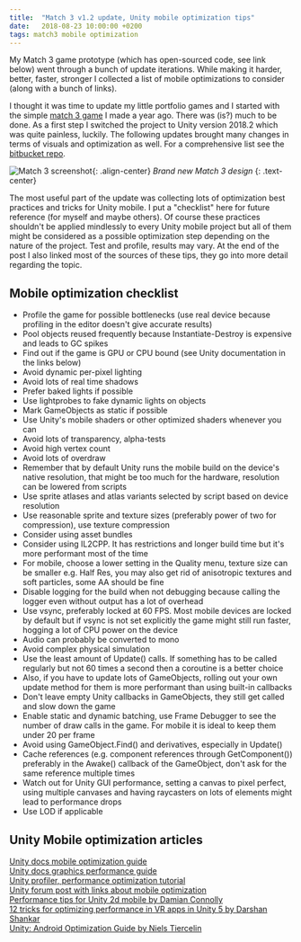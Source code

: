 ```yaml
---
title:  "Match 3 v1.2 update, Unity mobile optimization tips"
date:   2018-08-23 10:00:00 +0200
tags: match3 mobile optimization
---
```

My Match 3 game prototype (which has open-sourced code, see link below) went through a bunch of update iterations. While making it harder, better, faster, stronger I collected a list of mobile optimizations to consider (along with a bunch of links).
<!--more-->

I thought it was time to update my little portfolio games and I started with the simple [match 3 game]({{site.url}}/portfolio/2017-08-04-match3) I made a year ago. There was (is?) much to be done. As a first step I switched the project to Unity version 2018.2 which was quite painless, luckily. The following updates brought many changes in terms of visuals and optimization as well. For a comprehensive list see the [bitbucket repo](https://bitbucket.org/mattsnippets/match_3_base).

![Match 3 screenshot]({{site.url}}/assets/images/match3/match3-screenshot1-tn.jpg){: .align-center}
*Brand new Match 3 design*
{: .text-center}

The most useful part of the update was collecting lots of optimization best practices and tricks for Unity mobile. I put a "checklist" here for future reference (for myself and maybe others). Of course these practices shouldn't be applied mindlessly to every Unity mobile project but all of them might be considered as a possible optimization step depending on the nature of the project. Test and profile, results may vary. At the end of the post I also linked most of the sources of these tips, they go into more detail regarding the topic.

## Mobile optimization checklist
* Profile the game for possible bottlenecks (use real device because profiling in the editor doesn't give accurate results)
* Pool objects reused frequently because Instantiate-Destroy is expensive and leads to GC spikes
* Find out if the game is GPU or CPU bound (see Unity documentation in the links below)
* Avoid dynamic per-pixel lighting
* Avoid lots of real time shadows
* Prefer baked lights if possible
* Use lightprobes to fake dynamic lights on objects
* Mark GameObjects as static if possible
* Use Unity's mobile shaders or other optimized shaders whenever you can
* Avoid lots of transparency, alpha-tests
* Avoid high vertex count
* Avoid lots of overdraw
* Remember that by default Unity runs the mobile build on the device's native resolution, that might be too much for the hardware, resolution can be lowered from scripts
* Use sprite atlases and atlas variants selected by script based on device resolution
* Use reasonable sprite and texture sizes (preferably power of two for compression), use texture compression
* Consider using asset bundles
* Consider using IL2CPP. It has restrictions and longer build time but it's more performant most of the time
* For mobile, choose a lower setting in the Quality menu, texture size can be smaller e.g. Half Res, you may also get rid of anisotropic textures and soft particles, some AA should be fine
* Disable logging for the build when not debugging because calling the logger even without output has a lot of overhead
* Use vsync, preferably locked at 60 FPS. Most mobile devices are locked by default but if vsync is not set explicitly the game might still run faster, hogging a lot of CPU power on the device
* Audio can probably be converted to mono
* Avoid complex physical simulation
* Use the least amount of Update() calls. If something has to be called regularly but not 60 times a second then a coroutine is a better choice
* Also, if you have to update lots of GameObjects, rolling out your own update method for them is more performant than using built-in callbacks
* Don't leave empty Unity callbacks in GameObjects, they still get called and slow down the game
* Enable static and dynamic batching, use Frame Debugger to see the number of draw calls in the game. For mobile it is ideal to keep them under 20 per frame
* Avoid using GameObject.Find() and derivatives, especially in Update()
* Cache references (e.g. component references through GetComponent()) preferably in the Awake() callback of the GameObject, don't ask for the same reference multiple times
* Watch out for Unity GUI performance, setting a canvas to pixel perfect, using multiple canvases and having raycasters on lots of elements might lead to performance drops
* Use LOD if applicable

## Unity Mobile optimization articles
[Unity docs mobile optimization guide](https://docs.unity3d.com/Manual/MobileOptimizationPracticalGuide.html)   
[Unity docs graphics performance guide](https://docs.unity3d.com/Manual/OptimizingGraphicsPerformance.html)   
[Unity profiler, performance optimization tutorial](https://unity3d.com/learn/tutorials/topics/performance-optimization)   
[Unity forum post with links about mobile optimization](https://forum.unity.com/threads/3d-mobile-optimization.482292/)   
[Performance tips for Unity 2d mobile by Damian Connolly](https://divillysausages.com/2016/01/21/performance-tips-for-unity-2d-mobile/)   
[12 tricks for optimizing performance in VR apps in Unity 5 by Darshan Shankar](https://blog.bigscreenvr.com/12-performance-tricks-for-optimizing-vr-apps-in-unity-5-9849bb6aefa7)   
[Unity: Android Optimization Guide by Niels Tiercelin](https://www.gamasutra.com/blogs/NielsTiercelin/20170824/304424/Unity_Android_Optimization_Guide.php)